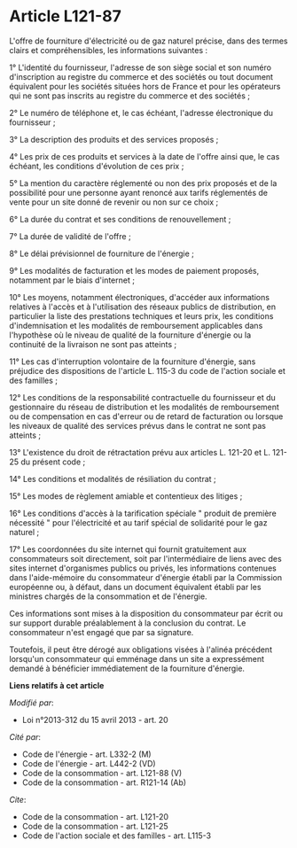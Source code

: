 # Article L121-87

L'offre de fourniture d'électricité ou de gaz naturel précise, dans des termes clairs et compréhensibles, les informations
suivantes : 

1° L'identité du fournisseur, l'adresse de son siège social et son numéro d'inscription au registre du commerce et des
sociétés ou tout document équivalent pour les sociétés situées hors de France et pour les opérateurs qui ne sont pas inscrits
au registre du commerce et des sociétés ; 

2° Le numéro de téléphone et, le cas échéant, l'adresse électronique du fournisseur ; 

3° La description des produits et des services proposés ; 

4° Les prix de ces produits et services à la date    de l'offre ainsi que, le cas échéant, les conditions d'évolution de ces
prix ; 

5° La mention du caractère réglementé ou non des prix proposés et de la possibilité pour une personne ayant renoncé aux
tarifs réglementés de vente pour un site donné de revenir ou non sur ce choix ; 

6° La durée du contrat et ses conditions de renouvellement ; 

7° La durée de validité de l'offre ; 

8° Le délai prévisionnel de fourniture de l'énergie ; 

9° Les modalités de facturation et les modes de paiement proposés, notamment par le biais d'internet ; 

10° Les moyens, notamment électroniques, d'accéder aux informations relatives à l'accès et à l'utilisation des réseaux
publics de distribution, en particulier la liste des prestations techniques et leurs prix, les conditions d'indemnisation et
les modalités de remboursement applicables dans l'hypothèse où le niveau de qualité de la fourniture d'énergie ou la
continuité de la livraison ne sont pas atteints ; 

11° Les cas d'interruption volontaire de la fourniture d'énergie, sans préjudice des dispositions de l'article L. 115-3 du
code de l'action sociale et des familles ; 

12° Les conditions de la responsabilité contractuelle du fournisseur et du gestionnaire du réseau de distribution et les
modalités de remboursement ou de compensation en cas d'erreur ou de retard de facturation ou lorsque les niveaux de qualité
des services prévus dans le contrat ne sont pas atteints ; 

13° L'existence du droit de rétractation prévu aux articles L. 121-20 et L. 121-25 du présent code ; 

14° Les conditions et modalités de résiliation du contrat ; 

15° Les modes de règlement amiable et contentieux des litiges ; 

16° Les conditions d'accès à la tarification spéciale " produit de première nécessité " pour l'électricité et au tarif
spécial de solidarité pour le gaz naturel ; 

17° Les coordonnées du site internet qui fournit gratuitement aux consommateurs soit directement, soit par l'intermédiaire de
liens avec des sites internet d'organismes publics ou privés, les informations contenues dans l'aide-mémoire du consommateur
d'énergie établi par la Commission européenne ou, à défaut, dans un document équivalent établi par les ministres chargés de
la consommation et de l'énergie. 

Ces informations sont mises à la disposition du consommateur par écrit ou sur support durable préalablement à la conclusion
du contrat. Le consommateur n'est engagé que par sa signature. 

Toutefois, il peut être dérogé aux obligations visées à l'alinéa précédent lorsqu'un consommateur qui emménage dans un site a
expressément demandé à bénéficier immédiatement de la fourniture d'énergie.

**Liens relatifs à cet article**

_Modifié par_:

  - Loi n°2013-312 du 15 avril 2013 - art. 20

_Cité par_:

  - Code de l'énergie - art. L332-2 (M)
  - Code de l'énergie - art. L442-2 (VD)
  - Code de la consommation - art. L121-88 (V)
  - Code de la consommation - art. R121-14 (Ab)

_Cite_:

  - Code de la consommation - art. L121-20
  - Code de la consommation - art. L121-25
  - Code de l'action sociale et des familles - art. L115-3
